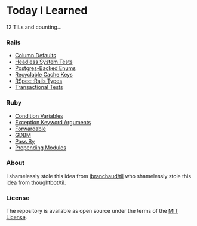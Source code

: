# Today I Learned

12 TILs and counting…

### Rails

- [Column Defaults](rails/column-defaults.md)
- [Headless System Tests](rails/headless-system-tests.md)
- [Postgres-Backed Enums](rails/postgres-backed-enums.md)
- [Recyclable Cache Keys](rails/recyclable-cache-keys.md)
- [RSpec::Rails Types](rails/rspec-rails-types.md)
- [Transactional Tests](rails/transactional-tests.md)

### Ruby

- [Condition Variables](ruby/condition-variables.md)
- [Exception Keyword Arguments](ruby/exception-keyword-arguments.md)
- [Forwardable](ruby/forwardable.md)
- [GDBM](ruby/gdbm.md)
- [Pass By](ruby/pass-by.md)
- [Prepending Modules](ruby/prepending-modules.md)

### About

I shamelessly stole this idea from [jbranchaud/til](https://github.com/jbranchaud/til) who shamelessly stole this idea from [thoughtbot/til](https://github.com/thoughtbot/til).

### License

The repository is available as open source under the terms of the [MIT License](https://opensource.org/licenses/MIT).
